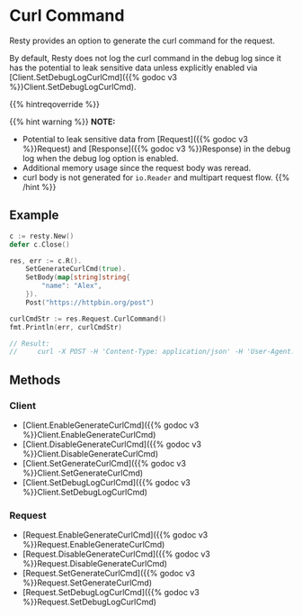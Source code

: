 
# Curl Command

Resty provides an option to generate the curl command for the request.

By default, Resty does not log the curl command in the debug log since it has the potential to leak sensitive data unless explicitly enabled via [Client.SetDebugLogCurlCmd]({{% godoc v3 %}}Client.SetDebugLogCurlCmd).

{{% hintreqoverride %}}

{{% hint warning %}}
**NOTE:**
   - Potential to leak sensitive data from [Request]({{% godoc v3 %}}Request) and [Response]({{% godoc v3 %}}Response) in the debug log when the debug log option is enabled.
   - Additional memory usage since the request body was reread.
   - curl body is not generated for `io.Reader` and multipart request flow.
{{% /hint %}}

## Example

```go
c := resty.New()
defer c.Close()

res, err := c.R().
    SetGenerateCurlCmd(true).
    SetBody(map[string]string{
        "name": "Alex",
    }).
    Post("https://httpbin.org/post")

curlCmdStr := res.Request.CurlCommand()
fmt.Println(err, curlCmdStr)

// Result:
//     curl -X POST -H 'Content-Type: application/json' -H 'User-Agent: go-resty/3.0.0 (https://resty.dev)' -d '{"name":"Alex"}' https://httpbin.org/post
```

## Methods

### Client

* [Client.EnableGenerateCurlCmd]({{% godoc v3 %}}Client.EnableGenerateCurlCmd)
* [Client.DisableGenerateCurlCmd]({{% godoc v3 %}}Client.DisableGenerateCurlCmd)
* [Client.SetGenerateCurlCmd]({{% godoc v3 %}}Client.SetGenerateCurlCmd)
* [Client.SetDebugLogCurlCmd]({{% godoc v3 %}}Client.SetDebugLogCurlCmd)

### Request

* [Request.EnableGenerateCurlCmd]({{% godoc v3 %}}Request.EnableGenerateCurlCmd)
* [Request.DisableGenerateCurlCmd]({{% godoc v3 %}}Request.DisableGenerateCurlCmd)
* [Request.SetGenerateCurlCmd]({{% godoc v3 %}}Request.SetGenerateCurlCmd)
* [Request.SetDebugLogCurlCmd]({{% godoc v3 %}}Request.SetDebugLogCurlCmd)
